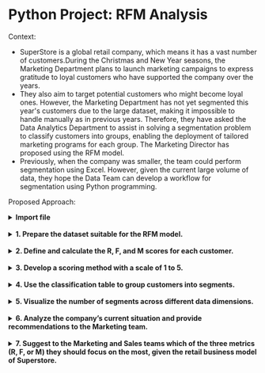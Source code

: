 # Python Project: RFM Analysis
Context:
<br>
- SuperStore is a global retail company, which means it has a vast number of customers.During the Christmas and New Year seasons, the Marketing Department plans to launch marketing campaigns to express gratitude to loyal customers who have supported the company over the years. 
- They also aim to target potential customers who might become loyal ones. However, the Marketing Department has not yet segmented this year's customers due to the large dataset, making it impossible to handle manually as in previous years. Therefore, they have asked the Data Analytics Department to assist in solving a segmentation problem to classify customers into groups, enabling the deployment of tailored marketing programs for each group. The Marketing Director has proposed using the RFM model. 
- Previously, when the company was smaller, the team could perform segmentation using Excel. However, given the current large volume of data, they hope the Data Team can develop a workflow for segmentation using Python programming.

Proposed Approach:
<br>
<details><summary><strong>Import file</strong></summary>

```python
import numpy as np
import pandas as pd
import seaborn as sns
import matplotlib.pyplot as plt
#Read file and have a quick scan of data
ecommerce_retail_data = pd.read_excel('C:\\Users\\ADMIN\\Desktop\\Python\\Project_3\\Final_project_RFM\\ecommerce_retail.xlsx')
ecommerce_retail_segment = pd.read_excel('C:\\Users\\ADMIN\\Desktop\\Python\\Project_3\\Final_project_RFM\\ecommerce_retail.xlsx', sheet_name='Segmentation')
print(ecommerce_retail_data.head())
print(' ')
print(ecommerce_retail_segment.head())
```
 output
 ```
 InvoiceNo StockCode                          Description  Quantity         InvoiceDate  UnitPrice  CustomerID         Country
 0    536365    85123A   WHITE HANGING HEART T-LIGHT HOLDER         6 2010-12-01 08:26:00       2.55     17850.0  United Kingdom
 1    536365     71053                  WHITE METAL LANTERN         6 2010-12-01 08:26:00       3.39     17850.0  United Kingdom
 2    536365    84406B       CREAM CUPID HEARTS COAT HANGER         8 2010-12-01 08:26:00       2.75     17850.0  United Kingdom
 3    536365    84029G  KNITTED UNION FLAG HOT WATER BOTTLE         6 2010-12-01 08:26:00       3.39     17850.0  United Kingdom
 4    536365    84029E       RED WOOLLY HOTTIE WHITE HEART.         6 2010-12-01 08:26:00       3.39     17850.0  United Kingdom
   
                Segment                                          RFM Score
   0           Champions                  555, 554, 544, 545, 454, 455, 445
   1               Loyal             543, 444, 435, 355, 354, 345, 344, 335
   2  Potential Loyalist  553, 551, 552, 541, 542, 533, 532, 531, 452, 4...
   3       New Customers                  512, 511, 422, 421, 412, 411, 311
   4           Promising  525, 524, 523, 522, 521, 515, 514, 513, 425,42...
   ```
</details><br>
<details><summary><strong>1. Prepare the dataset suitable for the RFM model.</strong></summary>
 
   ```python
   # Check Duplicate
   print("duplicate count: " + str(ecommerce_retail_data.duplicated(subset=["InvoiceNo", "StockCode","InvoiceDate","CustomerID"]).sum()))
   # Remove Duplicate
   ecommerce_retail_data = ecommerce_retail_data.drop_duplicates(subset=["InvoiceNo", "StockCode","InvoiceDate","CustomerID"])
   print("duplicate count after remove: " + str(ecommerce_retail_data.duplicated(subset=["InvoiceNo", "StockCode","InvoiceDate","CustomerID"]).sum()))
   
   # Check NA
   print('Na count')
   print(ecommerce_retail_data.isna().sum())
   ecommerce_retail_data= ecommerce_retail_data.dropna(subset='CustomerID')
   # Remove NA
   print('Na count after remove')
   print(ecommerce_retail_data.isna().sum())
   
   # Change ecommerce_retail_data Data Type
   print('ecommerce_retail_data data type')
   ecommerce_retail_data['CustomerID'] = ecommerce_retail_data['CustomerID'].astype('string')
   ecommerce_retail_data['InvoiceNo'] = ecommerce_retail_data['InvoiceNo'].astype('string')
   ecommerce_retail_data['StockCode'] = ecommerce_retail_data['StockCode'].astype('string')
   ecommerce_retail_data['Description'] = ecommerce_retail_data['Description'].astype('string')
   ecommerce_retail_data['Country'] = ecommerce_retail_data['Country'].astype('string')
   print(ecommerce_retail_data.dtypes)
   
   # Change ecommerce_retail_segment Data Type
   print('ecommerce_retail_segment data type')
   ecommerce_retail_segment['RFM Score'] = ecommerce_retail_segment['RFM Score'].astype('string')
   print(ecommerce_retail_segment.dtypes)
   
   # Remove outlier using IQR for ecommerce_retail_data
   ecommerce_retail_data= ecommerce_retail_data[ecommerce_retail_data['Quantity'] > 0]
   # Quantity IQR 
   seventy_fifth = ecommerce_retail_data['Quantity'].quantile(0.75)
   twenty_fifth = ecommerce_retail_data['Quantity'].quantile(0.25)
   Quantity_iqr = seventy_fifth - twenty_fifth
   Quantity_upper = seventy_fifth + (1.5 * Quantity_iqr)
   Quantity_lower = twenty_fifth - (1.5 * Quantity_iqr)
   
   # UnitPrice IQR 
   seventy_fifth = ecommerce_retail_data['UnitPrice'].quantile(0.75)
   twenty_fifth = ecommerce_retail_data['UnitPrice'].quantile(0.25)
   UnitPrice_iqr = seventy_fifth - twenty_fifth
   UnitPrice_upper = seventy_fifth + (1.5 * UnitPrice_iqr)
   UnitPrice_lower = twenty_fifth - (1.5 * UnitPrice_iqr)
   
   # Use IQR to filter Quantity, UnitPrice outlier
   ecommerce_retail_data = ecommerce_retail_data[(ecommerce_retail_data['UnitPrice']>UnitPrice_lower) & (ecommerce_retail_data['UnitPrice']<UnitPrice_upper) & (ecommerce_retail_data['Quantity']>Quantity_lower) & (ecommerce_retail_data['Quantity']<Quantity_upper)]
   
   print(ecommerce_retail_data.describe())
   ```
   output
   ```
   duplicate count: 10677
duplicate count after remove: 0

   Na count
   InvoiceNo           0
   StockCode           0
   Description      1454
   Quantity            0
   InvoiceDate         0
   UnitPrice           0
   CustomerID     134546
   Country             0
   dtype: int64

   Na count after remove
   InvoiceNo      0
   StockCode      0
   Description    0
   Quantity       0
   InvoiceDate    0
   UnitPrice      0
   CustomerID     0
   Country        0
   dtype: int64

   ecommerce_retail_data data type
   InvoiceNo      string[python]
   StockCode      string[python]
   Description    string[python]
   Quantity                int64
   InvoiceDate    datetime64[ns]
   UnitPrice             float64
   CustomerID     string[python]
   Country        string[python]
   dtype: object

ecommerce_retail_segment data type
   Segment              object
   RFM Score    string[python]
   dtype: object

                  Quantity                    InvoiceDate      UnitPrice
   count  327982.000000                         327982  327982.000000
   mean        7.612979  2011-07-12 03:57:18.824752384       2.190757
   min         1.000000            2010-12-01 08:26:00       0.000000
   25%         2.000000            2011-04-08 08:20:00       1.250000
   50%         6.000000            2011-08-02 14:04:00       1.650000
   75%        12.000000            2011-10-21 13:24:00       2.950000
   max        26.000000            2011-12-09 12:50:00       7.460000
   std         6.792468                            NaN       1.533964
   ```
</details><br>
<details><summary><strong>2. Define and calculate the R, F, and M scores for each customer.</strong></summary>
 <br>
   Note: The reference date for the R score is December 31, 2011.
      
   ```python
   #Caculate cusotmer spend
   ecommerce_retail_data['Spend'] = ecommerce_retail_data['Quantity'] * ecommerce_retail_data['UnitPrice']
   
   #Caculate R, F, M
   RFM = ecommerce_retail_data.groupby('CustomerID').agg( Recency =('InvoiceDate', lambda x: (pd.to_datetime('2011-12-31') - x.max()).days) \
                                                         ,Frequency =('CustomerID', lambda x: x.count()) \
                                                         ,Monetary =('Spend', lambda x: x.sum())
                                                          ).reset_index()
   ```
   output
   ```
   CustomerID  Recency  Frequency  Monetary  
   3039    16626.0       21        129   2337.14                                  
   136     12518.0       21        114   1750.09                              
   60      12423.0       21        111   1535.61                                  
   3829    17754.0       21         76    970.88                               
   143     12526.0       21         63   1074.46                        
   ...         ...      ...        ...       ...               
   2208    15447.0      351          8    129.67                           
   1963    15107.0      351          8    104.10                         
   248     12652.0      352         44    732.28                               
   1373    14270.0      352         22    341.65                              
   1314    14185.0      352          1     12.75                          
   
   [3536 rows x 4 columns]
   ```
</details><br>
<details><summary><strong>3. Develop a scoring method with a scale of 1 to 5.</strong></summary>
 <br>
Suggestion: Use the quintile method in statistics.
   
```python
#caculate R, F, M IQR
seventy_fifth = RFM['Recency'].quantile(0.75)
twenty_fifth = RFM['Recency'].quantile(0.25)
Recency_iqr = seventy_fifth - twenty_fifth
Recency_upper = seventy_fifth + (1.5 * Recency_iqr)
Recency_lower = twenty_fifth - (1.5 * Recency_iqr)

seventy_fifth = RFM['Frequency'].quantile(0.75)
twenty_fifth = RFM['Frequency'].quantile(0.25)
Frequency_iqr = seventy_fifth - twenty_fifth
Frequency_upper = seventy_fifth + (1.5 * Frequency_iqr)
Frequency_lower = twenty_fifth - (1.5 * Frequency_iqr)

seventy_fifth = RFM['Monetary'].quantile(0.75)
twenty_fifth = RFM['Monetary'].quantile(0.25)
Monetary_iqr = seventy_fifth - twenty_fifth
Monetary_upper = seventy_fifth + (1.5 * Monetary_iqr)
Monetary_lower = twenty_fifth - (1.5 * Monetary_iqr)

#Use IQR to filter R, F, M outlier  
RFM_remove_outliner = RFM[
                           (RFM['Recency'] > Recency_lower) & (RFM['Recency'] < Recency_upper) &
                           (RFM['Frequency'] > Frequency_lower) & (RFM['Frequency'] < Frequency_upper) &
                           (RFM['Monetary'] > Monetary_lower)& (RFM['Monetary'] < Monetary_upper)
                                ]
#Sort R, F, M
RFM_remove_outliner = RFM_remove_outliner.sort_values(['Recency','Frequency','Monetary'], ascending=(True, False, False))
#USe qcut to Score R,F,M
RFM_remove_outliner['Recency_Score'] = 6 - (pd.qcut(RFM_remove_outliner['Recency'], 5,labels=False) + 1)
RFM_remove_outliner['Frequency_Score'] = pd.qcut(RFM_remove_outliner['Frequency'], 5,labels=False) + 1
RFM_remove_outliner['Monetary_Score'] = pd.qcut(RFM_remove_outliner['Monetary'], 5,labels=False) + 1

#Megre R,F,M into RFM_Score column
RFM_remove_outliner['RFM_Score'] = RFM_remove_outliner['Recency_Score'].astype(str) + RFM_remove_outliner['Frequency_Score'].astype(str) + RFM_remove_outliner['Monetary_Score'].astype(str)
RFM_remove_outliner['RFM_Score'] = RFM_remove_outliner['RFM_Score'].astype(int)
pd.set_option('display.max_columns', None) 
pd.set_option('display.width', 1000)
print(RFM_remove_outliner)
```
output
```
CustomerID  Recency  Frequency  Monetary  Recency_Score  Frequency_Score  Monetary_Score  RFM_Score
3039    16626.0       21        129   2337.14              5                5               5        555
136     12518.0       21        114   1750.09              5                5               5        555
60      12423.0       21        111   1535.61              5                5               5        555
3829    17754.0       21         76    970.88              5                5               5        555
143     12526.0       21         63   1074.46              5                4               5        545
...         ...      ...        ...       ...            ...              ...             ...        ...
2208    15447.0      351          8    129.67              1                1               1        111
1963    15107.0      351          8    104.10              1                1               1        111
248     12652.0      352         44    732.28              1                4               4        144
1373    14270.0      352         22    341.65              1                2               3        123
1314    14185.0      352          1     12.75              1                1               1        111

[3536 rows x 8 columns]
```
</details><br>
<details><summary><strong>4. Use the classification table to group customers into segments.</strong></summary>

```python
#Split the RFM Score column in ecommerce_retail_segment
ecommerce_retail_segment['RFM Score'] = ecommerce_retail_segment['RFM Score'].astype(str).str.split(',')
ecommerce_retail_segment = ecommerce_retail_segment.explode('RFM Score').reset_index(drop=True)
ecommerce_retail_segment['RFM Score'] = ecommerce_retail_segment['RFM Score'].astype(int)

print(ecommerce_retail_segment)

#Merge RFM_remove_outliner and ecommerce_retail_segment to get customer Segment 
Customer_Segment = RFM_remove_outliner.merge(ecommerce_retail_segment, left_on = 'RFM_Score', right_on='RFM Score', how= 'inner')   
Customer_Segment = Customer_Segment.drop(columns='RFM Score')     
Customer_Segment = Customer_Segment.drop_duplicates('CustomerID')
print(Customer_Segment)
```
output
```
Segment  RFM Score
0         Champions        555
1         Champions        554
2         Champions        544
3         Champions        545
4         Champions        454
..              ...        ...
120  Lost customers        112
121  Lost customers        121
122  Lost customers        131
123  Lost customers        141
124  Lost customers        151

[125 rows x 2 columns]
     CustomerID  Recency  Frequency  Monetary  Recency_Score  Frequency_Score  Monetary_Score  RFM_Score                Segment
0       16626.0       21        129   2337.14              5                5               5        555              Champions
1       12518.0       21        114   1750.09              5                5               5        555              Champions
2       12423.0       21        111   1535.61              5                5               5        555              Champions
3       17754.0       21         76    970.88              5                5               5        555              Champions
4       12526.0       21         63   1074.46              5                4               5        545              Champions
...         ...      ...        ...       ...            ...              ...             ...        ...                    ...
3531    15447.0      351          8    129.67              1                1               1        111         Lost customers
3532    15107.0      351          8    104.10              1                1               1        111         Lost customers
3533    12652.0      352         44    732.28              1                4               4        144       Cannot Lose Them
3534    14270.0      352         22    341.65              1                2               3        123  Hibernating customers
3535    14185.0      352          1     12.75              1                1               1        111         Lost customers

[3536 rows x 9 columns]
```
</details><br>
<details><summary><strong>5. Visualize the number of segments across different data dimensions.</strong></summary>
 
```python
#Create Segment_list for sorting 
segment_list = [
'Champions'
,'Loyal'
,'Potential Loyalist'
,'New Customers'
,'Promising'
,'Need Attention'
,'About To Sleep'
,'At Risk'
,'Cannot Lose Them'
,'Hibernating customers'
,'Lost customers'
]

#Caculate min, mean, max of each segment
Customer_Segment_describe = Customer_Segment[['Segment','Recency','Frequency','Monetary']].groupby('Segment') \
                                                                                          .agg(['min', 'mean', 'max']).reset_index()
Customer_Segment_describe['Segment'] = pd.Categorical(Customer_Segment_describe['Segment'], categories=segment_list, ordered=True)
Customer_Segment_describe = Customer_Segment_describe.sort_values('Segment')
pd.set_option('display.max_columns', None) 
pd.set_option('display.width', 1000)
print(Customer_Segment_describe)

#Count customer by segment
Groupby_segment = Customer_Segment.groupby('Segment')['Segment'].count().reset_index(name= 'Segment_count')
Groupby_segment['Segment'] = pd.Categorical(Groupby_segment['Segment'], categories=segment_list,ordered=True)
Groupby_segment = Groupby_segment.sort_values('Segment')
Groupby_segment['Percent_by_segment'] = ((Groupby_segment['Segment_count']/Groupby_segment['Segment_count'].sum())*100).round(2)
print(Groupby_segment)
```
output
```
Segment Recency                  Frequency                 Monetary                       
                              min        mean  max       min       mean  max      min         mean       max
3               Champions      21   36.101724   60        41  93.839655  190   520.93  1324.029793  2473.040
6                   Loyal      23   67.459547   96        23  73.631068  188   308.58  1128.360812  2451.600
9      Potential Loyalist      22   54.027714   96        12  45.496536  183    20.92   341.838591   516.880
8           New Customers      22   51.854037   96         1   8.161491   22     0.00   136.531770   297.600
10              Promising      22   39.571429   96         3  15.008929   22    78.20   385.903661  1357.740
7          Need Attention      21   56.386957   96        13  36.391304   71   299.40   635.515435  2439.260
0          About To Sleep      61  108.080645  198         2  16.870968   64    33.17   157.577992   471.300
1                 At Risk      98  178.658879  351        12  55.497664  183   156.27   753.385187  2358.590
2        Cannot Lose Them     101  250.936508  352         3  64.841270  170   314.10   865.426365  2300.811
4   Hibernating customers      61  174.205212  352         1  16.521173   40     4.25   244.604707   517.660
5          Lost customers     200  273.601246  352         1   8.180685   49     2.90   108.667383   288.620

Segment                         Segment_count    Percent_by_segment
3               Champions            580               16.40
6                   Loyal            309                8.74
9      Potential Loyalist            433               12.25
8           New Customers            322                9.11
10              Promising            112                3.17
7          Need Attention            230                6.50
0          About To Sleep            124                3.51
1                 At Risk            428               12.10
2        Cannot Lose Them             63                1.78
4   Hibernating customers            614               17.36
5          Lost customers            321                9.08
```
```python
#Create bar plot
sns.catplot(data=Groupby_segment, y='Segment', x='Segment_count', kind= 'bar',errorbar=None, order = segment_list)
plt.title('Customer Segment bar chart')
plt.show()

#Create Treemap
import squarify
import matplotlib.colors as mcolors

sizes = Groupby_segment['Segment_count']
labels = Groupby_segment['Segment'].astype(str) + ' (' + Groupby_segment['Segment_count'].astype(str) + ')'

cmap = plt.cm.coolwarm
norm = mcolors.Normalize(vmin=min(sizes), vmax=max(sizes)) 
colors = [cmap(norm(value)) for value in sizes]

plt.figure(figsize=(14, 9))
squarify.plot(sizes=sizes, label=labels, alpha=0.5, color=colors)
plt.axis('off')
plt.title('Customer Segment Tree map')
plt.show()
```
output

![image](https://github.com/user-attachments/assets/e6a983d9-2991-41f6-b8ba-97b00a1d9bc3)
![image](https://github.com/user-attachments/assets/8a18eb71-8159-49f1-9e05-6b28195dd715)

</details><br>
<details><summary><strong>6. Analyze the company’s current situation and provide recommendations to the Marketing team.</strong></summary>
<br>
Customer Segments Overview:
 
- Champions: 16.40% of customers
- At Risk: 12.10% of customers
- Hibernating: 17.36% of customers
 
Key Insights:

- Despite having valuable 'Champions' customers, the high customer loss rate suggests a need for focused strategies targeting 'At Risk' customers.
- The significant 'Hibernating' segment indicates a high churn rate, calling for a review of customer care and retention strategies.
- Actionable Campaign Strategies:
- Customer Appreciation: Focus on 'Champions', 'Loyal', and 'Potential Loyalist' customers.
- Customer Acquisition: Prioritize 'New Customers' and 'Promising' segments for potential growth.

Further Recommendations:

- Other customer segments not mentioned should also be approached with tailored campaigns and care strategies to mitigate churn.

 </details><br>
<details><summary><strong>7. Suggest to the Marketing and Sales teams which of the three metrics (R, F, or M) they should focus on the most, given the retail business model of Superstore.</strong></summary>
 <br>
In Superstore's retail model, the metrics to prioritize the most are Recency (R) and Frequency (F), based on the following points:

- Recency (R): The average recency for 'Champions' is 36 days, and for 'Loyal' customers, it is 67 days, indicating they return within 1-2 months. This shows that customers who make purchases more recently are more likely to be engaged and valuable.
  
- Frequency (F): 'Champions' make 93 purchases, and 'Loyal' customers make around 73 purchases within 1-2 months. High frequency of purchases suggests strong engagement and loyalty.

Since customers with low Recency (recently active) and high Frequency (frequent purchases) contribute significantly to the company's value, focusing on these two metrics for segmentation will help identify and retain the most valuable customers.


